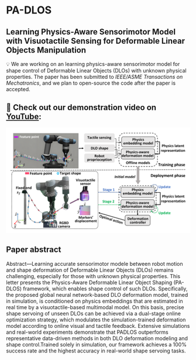 # PA-DLOS
## __Learning Physics-Aware Sensorimotor Model with Visuotactile Sensing for Deformable Linear Objects Manipulation__

💡 We are working on an learning physics-aware sensorimotor model for shape control of Deformable Linear Objects (DLOs) with unknown physical properties. The paper has been submitted to _IEEE/ASME Transactions on Mechatronics_, and we plan to open-source the code after the paper is accepted.

## 🎥 __Check out our demonstration video on [YouTube](https://youtu.be/vgAuWwPkIhE):__

[![Watch the video](./cover.png)](https://youtu.be/vgAuWwPkIhE)

## Paper abstract
Abstract—Learning accurate sensorimotor modele between robot motion and shape deformation of Deformable Linear Objects (DLOs) remains challenging, especially for those with unknown physical properties. This letter presents the Physics-Aware Deformable Linear Object Shaping (PA-DLOS) framework, which enables shape control of such DLOs. Specifically, the proposed global neural network-based DLO deformation model, trained in simulation, is conditioned on physics embeddings that are estimated in real time by a visuotactile-based multimodal model. On this basis, precise shape servoing of unseen DLOs can be achieved via a dual-stage online optimization strategy, which modulates the simulation-trained deformation model according to online visual and tactile feedback. Extensive simulations and real-world experiments demonstrate that PADLOS outperforms representative data-driven methods in both DLO deformation modeling and shape control.Trained solely in simulation, our framework achieves a 100% success rate and the highest accuracy in real-world shape servoing tasks.
